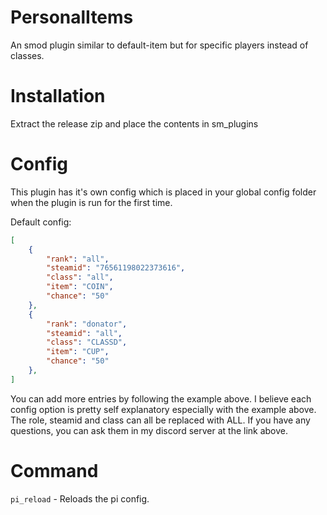 # PersonalItems
An smod plugin similar to default-item but for specific players instead of classes.

# Installation

Extract the release zip and place the contents in sm_plugins

# Config

This plugin has it's own config which is placed in your global config folder when the plugin is run for the first time.

Default config:
```json
[
    {
        "rank": "all",
        "steamid": "76561198022373616",
        "class": "all",
        "item": "COIN",
        "chance": "50"
    },
    {
        "rank": "donator",
        "steamid": "all",
        "class": "CLASSD",
        "item": "CUP",
        "chance": "50"
    },
]
```

You can add more entries by following the example above. I believe each config option is pretty self explanatory especially with the example above. The role, steamid and class can all be replaced with ALL. If you have any questions, you can ask them in my discord server at the link above.

# Command

`pi_reload` - Reloads the pi config.
